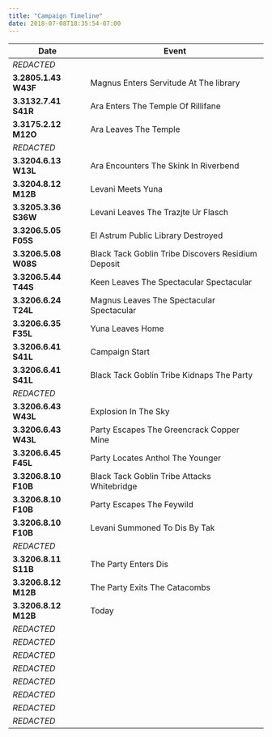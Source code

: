 ```yaml
---
title: "Campaign Timeline"
date: 2018-07-08T18:35:54-07:00
---
```


| Date                 | Event
| -------------------- |-------------
| *REDACTED*           |
| **3.2805.1.43 W43F** | Magnus Enters Servitude At The library
| **3.3132.7.41 S41R** | Ara Enters The Temple Of Rillifane
| **3.3175.2.12 M12O** | Ara Leaves The Temple
| *REDACTED*           |
| **3.3204.6.13 W13L** | Ara Encounters The Skink In Riverbend
| **3.3204.8.12 M12B** | Levani Meets Yuna
| **3.3205.3.36 S36W** | Levani Leaves The Trazjte Ur Flasch
| **3.3206.5.05 F05S** | El Astrum Public Library Destroyed
| **3.3206.5.08 W08S** | Black Tack Goblin Tribe Discovers Residium Deposit
| **3.3206.5.44 T44S** | Keen Leaves The Spectacular Spectacular
| **3.3206.6.24 T24L** | Magnus Leaves The Spectacular Spectacular
| **3.3206.6.35 F35L** | Yuna Leaves Home
| **3.3206.6.41 S41L** | Campaign Start
| **3.3206.6.41 S41L** | Black Tack Goblin Tribe Kidnaps The Party
| *REDACTED*           |
| **3.3206.6.43 W43L** | Explosion In The Sky
| **3.3206.6.43 W43L** | Party Escapes The Greencrack Copper Mine
| **3.3206.6.45 F45L** | Party Locates Anthol The Younger
| **3.3206.8.10 F10B** | Black Tack Goblin Tribe Attacks Whitebridge
| **3.3206.8.10 F10B** | Party Escapes The Feywild
| **3.3206.8.10 F10B** | Levani Summoned To Dis By Tak
| *REDACTED*           |
| **3.3206.8.11 S11B** | The Party Enters Dis
| **3.3206.8.12 M12B** | The Party Exits The Catacombs
| **3.3206.8.12 M12B** | Today
| *REDACTED*           |
| *REDACTED*           |
| *REDACTED*           |
| *REDACTED*           |
| *REDACTED*           |
| *REDACTED*           |
| *REDACTED*           |
| *REDACTED*           |
